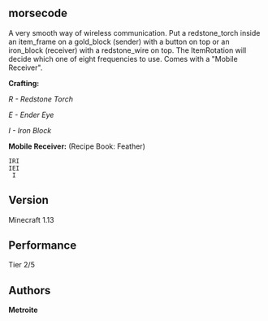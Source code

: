 ## morsecode

A very smooth way of wireless communication. Put a redstone_torch inside an item_frame on a gold_block (sender) with a button on top or an iron_block (receiver) with a redstone_wire on top. The ItemRotation will decide which one of eight frequencies to use. Comes with a "Mobile Receiver".

**Crafting:**

*R - Redstone Torch*

*E - Ender Eye*

*I - Iron Block*

**Mobile Receiver:** (Recipe Book: Feather)
```
IRI
IEI
 I
```

## Version

Minecraft 1.13

## Performance

Tier 2/5

## Authors

**Metroite**
